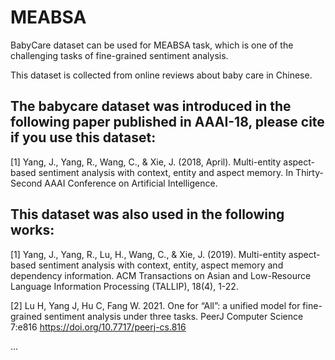 # MEABSA

BabyCare dataset can be used for MEABSA task, which is one of the challenging tasks of fine-grained sentiment analysis.

This dataset is collected from online reviews about baby care in Chinese. 

## The babycare dataset was introduced in the following paper published in AAAI-18, please cite if you use this dataset:

[1] Yang, J., Yang, R., Wang, C., & Xie, J. (2018, April). Multi-entity aspect-based sentiment analysis with context, entity and aspect memory. In Thirty-Second AAAI Conference on Artificial Intelligence.

## This dataset was also used in the following works:

[1] Yang, J., Yang, R., Lu, H., Wang, C., & Xie, J. (2019). Multi-entity aspect-based sentiment analysis with context, entity, aspect memory and dependency information. ACM Transactions on Asian and Low-Resource Language Information Processing (TALLIP), 18(4), 1-22.

[2] Lu H, Yang J, Hu C, Fang W. 2021. One for “All”: a unified model for fine-grained sentiment analysis under three tasks. PeerJ Computer Science 7:e816 https://doi.org/10.7717/peerj-cs.816

...

